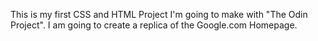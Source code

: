 This is my first CSS and HTML Project I'm going to make with "The Odin Project". I am going to create a replica of the Google.com Homepage.